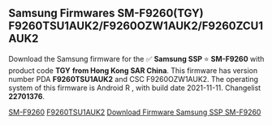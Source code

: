 <h2>Samsung Firmwares SM-F9260(TGY) F9260TSU1AUK2/F9260OZW1AUK2/F9260ZCU1AUK2</h2>
Download the Samsung firmware for the ✅ <strong>Samsung SSP </strong> ⭐ <strong>SM-F9260</strong> with product code <strong>TGY</strong> <strong> from Hong Kong SAR China</strong>. This firmware has version number PDA <strong>F9260TSU1AUK2</strong> and CSC F9260OZW1AUK2. The operating system of this firmware is Android R , with build date 2021-11-11. Changelist <strong>22701376</strong>.


[SM-F9260](https://samfirm.shop/samsung/model/SM-F9260)
[F9260TSU1AUK2](https://samfirm.shop/samsung/pda/F9260TSU1AUK2)
[Download Firmware Samsung SSP SM-F9260](https://samfirm.shop/samsung/firmware/473566)
